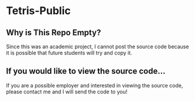 # Tetris-Public

## Why is This Repo Empty?
Since this was an academic project, I cannot post the source code because it is possible that future students will try and copy it.

## If you would like to view the source code...
If you are a possible employer and interested in viewing the source code, please contact me and I will send the code to you!
